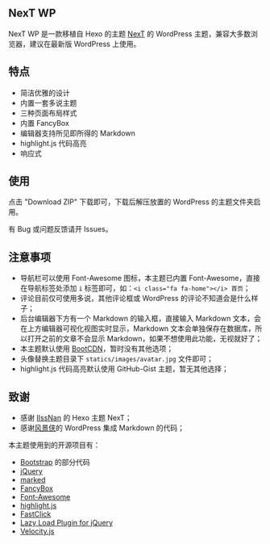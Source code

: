 ## NexT WP

NexT WP 是一款移植自 Hexo 的主题 [NexT](https://github.com/iissnan/hexo-theme-next) 的 WordPress 主题，兼容大多数浏览器，建议在最新版 WordPress 上使用。

## 特点

* 简洁优雅的设计
* 内置一套多说主题
* 三种页面布局样式
* 内置 FancyBox
* 编辑器支持所见即所得的 Markdown
* highlight.js 代码高亮
* 响应式

## 使用

点击 "Download ZIP" 下载即可，下载后解压放置的 WordPress 的主题文件夹启用。

有 Bug 或问题反馈请开 Issues。

## 注意事项

* 导航栏可以使用 Font-Awesome 图标，本主题已内置 Font-Awesome，直接在导航标签处添加 `i` 标签即可，如：`<i class="fa fa-home"></i> 首页`；
* 评论目前仅可使用多说，其他评论框或 WordPress 的评论不知道会是什么样子；
* 后台编辑器下方有一个 Markdown 的输入框，直接输入 Markdown 文本，会在上方编辑器可视化视图实时显示，Markdown 文本会单独保存在数据库，所以打开之前的文章不会显示 Markdown，如果不想使用此功能，无视就好了；
* 本主题默认使用 [BootCDN](http://www.bootcdn.cn/)，暂时没有其他选项；
* 头像替换主题目录下 `statics/images/avatar.jpg` 文件即可；
* highlight.js 代码高亮默认使用 GitHub-Gist 主题，暂无其他选择；

## 致谢

* 感谢 [IIssNan](http://iissnan.com/) 的 Hexo 主题 NexT；
* 感谢[风景侠](http://www.scaperow.com/)的 WordPress 集成 Markdown 的代码；

本主题使用到的开源项目有：
* [Bootstrap](http://www.bootcss.com/) 的部分代码
* [jQuery](http://jquery.com/)
* [marked](https://github.com/chjj/marked)
* [FancyBox](http://www.fancybox.net/)
* [Font-Awesome](https://fortawesome.github.io/Font-Awesome/)
* [highlight.js](https://highlightjs.org/)
* [FastClick](https://github.com/ftlabs/fastclick)
* [Lazy Load Plugin for jQuery](https://github.com/tuupola/jquery_lazyload)
* [Velocity.js](http://julian.com/research/velocity/)